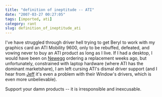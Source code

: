 ```yaml
---
title: "definition of ineptitude -- ATI"
date: "2007-03-27 00:27:05"
tags: [imported, ati]
category: rant
slug: definition_of_ineptitude_ati
---
```


I've have struggled through driver hell trying to get Beryl to work with my
graphics card an ATI Mobility 9600, only to be rebuffed, defeated, and vowing
never to buy an ATI product as long as I live. If I had a desktop, I would have
been on
<a href="http://www.newegg.com/" title="Anyone remember the old Egghead stores?">Newegg</a>
ordering a replacement weeks ago, but unfortunately, constrained with laptop
hardware (where ATI has the dominant marketshare), I am left cursing ATI's
dismal driver support (and I hear from
<a href="http://jeff.specular.org/">Jeff</a> it's even a problem with their
Window's drivers, which is even more unbelievable).

Support your damn products -- it is irresponsible and inexcusable.
